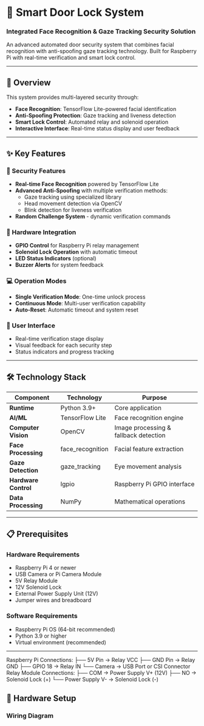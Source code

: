 # 🔐 Smart Door Lock System
### Integrated Face Recognition & Gaze Tracking Security Solution

An advanced automated door security system that combines facial recognition with anti-spoofing gaze tracking technology. Built for Raspberry Pi with real-time verification and smart lock control.

---

## 🌟 Overview

This system provides multi-layered security through:
- **Face Recognition**: TensorFlow Lite-powered facial identification
- **Anti-Spoofing Protection**: Gaze tracking and liveness detection
- **Smart Lock Control**: Automated relay and solenoid operation
- **Interactive Interface**: Real-time status display and user feedback

---

## ✨ Key Features

### 🎯 Security Features
- **Real-time Face Recognition** powered by TensorFlow Lite
- **Advanced Anti-Spoofing** with multiple verification methods:
  - Gaze tracking using specialized library
  - Head movement detection via OpenCV
  - Blink detection for liveness verification
- **Random Challenge System** - dynamic verification commands

### 🔧 Hardware Integration
- **GPIO Control** for Raspberry Pi relay management
- **Solenoid Lock Operation** with automatic timeout
- **LED Status Indicators** (optional)
- **Buzzer Alerts** for system feedback

### 💻 Operation Modes
- **Single Verification Mode**: One-time unlock process
- **Continuous Mode**: Multi-user verification capability
- **Auto-Reset**: Automatic timeout and system reset

### 🎨 User Interface
- Real-time verification stage display
- Visual feedback for each security step
- Status indicators and progress tracking

---

## 🛠️ Technology Stack

| Component | Technology | Purpose |
|-----------|------------|---------|
| **Runtime** | Python 3.9+ | Core application |
| **AI/ML** | TensorFlow Lite | Face recognition engine |
| **Computer Vision** | OpenCV | Image processing & fallback detection |
| **Face Processing** | face_recognition | Facial feature extraction |
| **Gaze Detection** | gaze_tracking | Eye movement analysis |
| **Hardware Control** | lgpio | Raspberry Pi GPIO interface |
| **Data Processing** | NumPy | Mathematical operations |

---

## 📋 Prerequisites

### Hardware Requirements
- Raspberry Pi 4 or newer
- USB Camera or Pi Camera Module
- 5V Relay Module
- 12V Solenoid Lock
- External Power Supply Unit (12V)
- Jumper wires and breadboard

### Software Requirements
- Raspberry Pi OS (64-bit recommended)
- Python 3.9 or higher
- Virtual environment (recommended)

---

Raspberry Pi Connections:
├── 5V Pin → Relay VCC
├── GND Pin → Relay GND
├── GPIO 18 → Relay IN
└── Camera → USB Port or CSI Connector
Relay Module Connections:
├── COM → Power Supply V+ (12V)
├── NO → Solenoid Lock (+)
└── Power Supply V- → Solenoid Lock (-)



## 🔌 Hardware Setup

### Wiring Diagram
